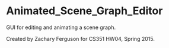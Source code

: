 # Animated_Scene_Graph_Editor
GUI for editing and animating a scene graph.

Created by Zachary Ferguson for CS351 HW04, Spring 2015.
